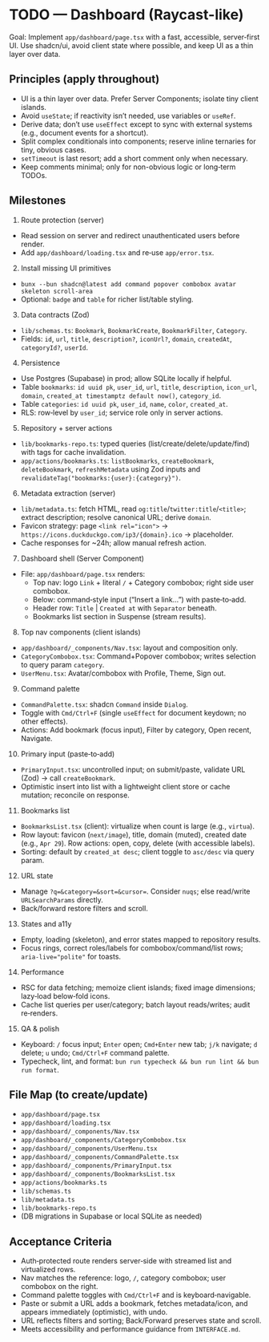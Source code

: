 # TODO — Dashboard (Raycast-like)

Goal: Implement `app/dashboard/page.tsx` with a fast, accessible, server‑first UI. Use shadcn/ui, avoid client state where possible, and keep UI as a thin layer over data.

## Principles (apply throughout)
- UI is a thin layer over data. Prefer Server Components; isolate tiny client islands.
- Avoid `useState`; if reactivity isn’t needed, use variables or `useRef`.
- Derive data; don’t use `useEffect` except to sync with external systems (e.g., document events for a shortcut).
- Split complex conditionals into components; reserve inline ternaries for tiny, obvious cases.
- `setTimeout` is last resort; add a short comment only when necessary.
- Keep comments minimal; only for non-obvious logic or long‑term TODOs.

## Milestones
1) Route protection (server)
- Read session on server and redirect unauthenticated users before render.
- Add `app/dashboard/loading.tsx` and re‑use `app/error.tsx`.

2) Install missing UI primitives
- `bunx --bun shadcn@latest add command popover combobox avatar skeleton scroll-area`
- Optional: `badge` and `table` for richer list/table styling.

3) Data contracts (Zod)
- `lib/schemas.ts`: `Bookmark`, `BookmarkCreate`, `BookmarkFilter`, `Category`.
- Fields: `id`, `url`, `title`, `description?`, `iconUrl?`, `domain`, `createdAt`, `categoryId?`, `userId`.

4) Persistence
- Use Postgres (Supabase) in prod; allow SQLite locally if helpful.
- Table `bookmarks`: `id uuid pk`, `user_id`, `url`, `title`, `description`, `icon_url`, `domain`, `created_at timestamptz default now()`, `category_id`.
- Table `categories`: `id uuid pk`, `user_id`, `name`, `color`, `created_at`.
- RLS: row‑level by `user_id`; service role only in server actions.

5) Repository + server actions
- `lib/bookmarks-repo.ts`: typed queries (list/create/delete/update/find) with tags for cache invalidation.
- `app/actions/bookmarks.ts`: `listBookmarks`, `createBookmark`, `deleteBookmark`, `refreshMetadata` using Zod inputs and `revalidateTag("bookmarks:{user}:{category}")`.

6) Metadata extraction (server)
- `lib/metadata.ts`: fetch HTML, read `og:title`/`twitter:title`/`<title>`; extract description; resolve canonical URL; derive `domain`.
- Favicon strategy: page `<link rel="icon">` → `https://icons.duckduckgo.com/ip3/{domain}.ico` → placeholder.
- Cache responses for ~24h; allow manual refresh action.

7) Dashboard shell (Server Component)
- File: `app/dashboard/page.tsx` renders:
  - Top nav: logo `Link` + literal `/` + Category combobox; right side user combobox.
  - Below: command‑style input (“Insert a link…”) with paste‑to‑add.
  - Header row: `Title` | `Created at` with `Separator` beneath.
  - Bookmarks list section in Suspense (stream results).

8) Top nav components (client islands)
- `app/dashboard/_components/Nav.tsx`: layout and composition only.
- `CategoryCombobox.tsx`: Command+Popover combobox; writes selection to query param `category`.
- `UserMenu.tsx`: Avatar/combobox with Profile, Theme, Sign out.

9) Command palette
- `CommandPalette.tsx`: shadcn `Command` inside `Dialog`.
- Toggle with `Cmd/Ctrl+F` (single `useEffect` for document keydown; no other effects).
- Actions: Add bookmark (focus input), Filter by category, Open recent, Navigate.

10) Primary input (paste‑to‑add)
- `PrimaryInput.tsx`: uncontrolled input; on submit/paste, validate URL (Zod) → call `createBookmark`.
- Optimistic insert into list with a lightweight client store or cache mutation; reconcile on response.

11) Bookmarks list
- `BookmarksList.tsx` (client): virtualize when count is large (e.g., `virtua`).
- Row layout: favicon (`next/image`), title, domain (muted), created date (e.g., `Apr 29`). Row actions: open, copy, delete (with accessible labels).
- Sorting: default by `created_at desc`; client toggle to `asc/desc` via query param.

12) URL state
- Manage `?q=&category=&sort=&cursor=`. Consider `nuqs`; else read/write `URLSearchParams` directly.
- Back/forward restore filters and scroll.

13) States and a11y
- Empty, loading (skeleton), and error states mapped to repository results.
- Focus rings, correct roles/labels for combobox/command/list rows; `aria-live="polite"` for toasts.

14) Performance
- RSC for data fetching; memoize client islands; fixed image dimensions; lazy‑load below‑fold icons.
- Cache list queries per user/category; batch layout reads/writes; audit re‑renders.

15) QA & polish
- Keyboard: `/` focus input; `Enter` open; `Cmd+Enter` new tab; `j/k` navigate; `d` delete; `u` undo; `Cmd/Ctrl+F` command palette.
- Typecheck, lint, and format: `bun run typecheck && bun run lint && bun run format`.

## File Map (to create/update)
- `app/dashboard/page.tsx`
- `app/dashboard/loading.tsx`
- `app/dashboard/_components/Nav.tsx`
- `app/dashboard/_components/CategoryCombobox.tsx`
- `app/dashboard/_components/UserMenu.tsx`
- `app/dashboard/_components/CommandPalette.tsx`
- `app/dashboard/_components/PrimaryInput.tsx`
- `app/dashboard/_components/BookmarksList.tsx`
- `app/actions/bookmarks.ts`
- `lib/schemas.ts`
- `lib/metadata.ts`
- `lib/bookmarks-repo.ts`
- (DB migrations in Supabase or local SQLite as needed)

## Acceptance Criteria
- Auth‑protected route renders server‑side with streamed list and virtualized rows.
- Nav matches the reference: logo, `/`, category combobox; user combobox on the right.
- Command palette toggles with `Cmd/Ctrl+F` and is keyboard‑navigable.
- Paste or submit a URL adds a bookmark, fetches metadata/icon, and appears immediately (optimistic), with undo.
- URL reflects filters and sorting; Back/Forward preserves state and scroll.
- Meets accessibility and performance guidance from `INTERFACE.md`.

